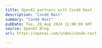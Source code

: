 ```yaml
---
title: OpenAI partners with Condé Nast
description: "Condé Nast"
summary: "Condé Nast"
pubDate: Tue, 20 Aug 2024 11:00:00 GMT
source: OpenAI Blog
url: https://openai.com/index/conde-nast

---
```


